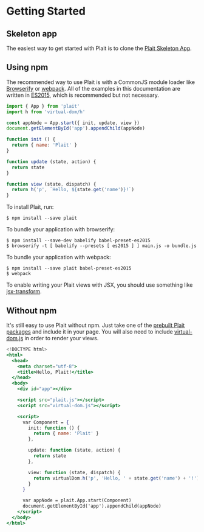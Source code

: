 # Getting Started

## Skeleton app

The easiest way to get started with Plait is to clone the [Plait Skeleton App](https://github.com/wildlyinaccurate/plait-skeleton-app).

## Using npm

The recommended way to use Plait is with a CommonJS module loader like [Browserify](http://browserify.org/) or [webpack](https://webpack.github.io/). All of the examples in this documentation are written in [ES2015](http://babeljs.io/docs/learn-es2015/), which is recommended but not necessary.

```js
import { App } from 'plait'
import h from 'virtual-dom/h'

const appNode = App.start({ init, update, view })
document.getElementById('app').appendChild(appNode)

function init () {
  return { name: 'Plait' }
}

function update (state, action) {
  return state
}

function view (state, dispatch) {
  return h('p', `Hello, ${state.get('name')}!`)
}
```

To install Plait, run:

```
$ npm install --save plait
```

To bundle your application with browserify:

```
$ npm install --save-dev babelify babel-preset-es2015
$ browserify -t [ babelify --presets [ es2015 ] ] main.js -o bundle.js
```

To bundle your application with webpack:

```
$ npm install --save plait babel-preset-es2015
$ webpack
```

To enable writing your Plait views with JSX, you should use something like [jsx-transform](https://github.com/alexmingoia/jsx-transform/).

## Without npm

It's still easy to use Plait without npm. Just take one of the [prebuilt Plait packages](https://github.com/wildlyinaccurate/plait/tree/master/dist) and include it in your page. You will also need to include [virtual-dom.js](https://github.com/Matt-Esch/virtual-dom/tree/master/dist) in order to render your views.

```jsx
<!DOCTYPE html>
<html>
  <head>
    <meta charset="utf-8">
    <title>Hello, Plait!</title>
  </head>
  <body>
    <div id="app"></div>

    <script src="plait.js"></script>
    <script src="virtual-dom.js"></script>

    <script>
      var Component = {
        init: function () {
          return { name: 'Plait' }
        },

        update: function (state, action) {
          return state
        },

        view: function (state, dispatch) {
          return virtualDom.h('p', 'Hello, ' + state.get('name') + '!')
        }
      }

      var appNode = plait.App.start(Component)
      document.getElementById('app').appendChild(appNode)
    </script>
  </body>
</html>
```

